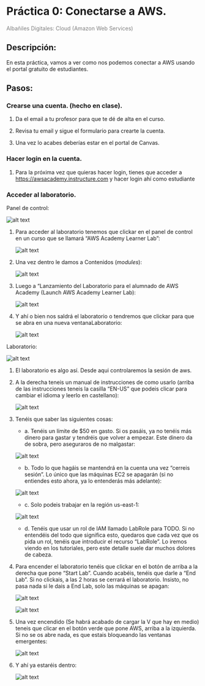 <!-- 

* Curso: Albañiles digitales.

* Autor: Koldo Sanmartín Bocelo.

* Nombre del proyecto: "Práctica 0".

* Fecha creación: Lunes 17/02/2025.

* Fecha de entrega: Lunes 17/02/2025 16:00 h.

* Descripción: Conectarse a AWS.

-->

# Práctica 0: Conectarse a AWS.

<span style="color:gray"> Albañiles Digitales: Cloud (Amazon Web Services) </span>

## Descripción:

En esta práctica, vamos a ver como nos podemos conectar a AWS usando el portal gratuito
de estudiantes.

## Pasos:

### Crearse una cuenta. (hecho en clase).

1. Da el email a tu profesor para que te dé de alta en el curso.

2. Revisa tu email y sigue el formulario para crearte la cuenta.

3. Una vez lo acabes deberías estar en el portal de Canvas.

### Hacer login en la cuenta.

1. Para la próxima vez que quieras hacer login, tienes que acceder a <https://awsacademy.instructure.com> y hacer login ahí como estudiante

### Acceder al laboratorio.

Panel de control:

![alt text](./imagenes/image.png)

1. Para acceder al laboratorio tenemos que clickar en el panel de control en un curso que se llamará “AWS Academy Learner Lab”:

    ![alt text](./capturas-pantalla/captura_01.png)

2. Una vez dentro le damos a Contenidos (*modules*):

    ![alt text](./capturas-pantalla/captura_02.png)

3. Luego a “Lanzamiento del Laboratorio para el alumnado de AWS Academy (Launch AWS Academy Learner Lab):

    ![alt text](./capturas-pantalla/captura_03.png)

4. Y ahí o bien nos saldrá el laboratorio o tendremos que clickar para que se abra en una nueva ventanaLaboratorio:

    ![alt text](./capturas-pantalla/captura_04.png)

Laboratorio:

![alt text](./imagenes/image-1.png)

1. El laboratorio es algo así. Desde aqui controlaremos la sesión de aws.

2. A la derecha teneis un manual de instrucciones de como usarlo (arriba de las instrucciones teneis la casilla “EN-US” que podeis clicar para cambiar el idioma y leerlo en castellano):

    ![alt text](./capturas-pantalla/captura_06.png)

3. Tenéis que saber las siguientes cosas:

    - a. Tenéis un límite de $50 en gasto. Si os pasáis, ya no tenéis más dinero para gastar y tendréis que volver a empezar. Este dinero da de sobra, pero aseguraros de no malgastar:

    ![alt text](./capturas-pantalla/captura_07.png)

    - b. Todo lo que hagáis se mantendrá en la cuenta una vez “cerreis sesión”. Lo único que las máquinas EC2 se apagarán (si no entiendes esto ahora, ya lo entenderás más adelante):

    ![alt text](./capturas-pantalla/captura_08.png)

    - c. Solo podeis trabajar en la región us-east-1:

    ![alt text](./capturas-pantalla/captura_09.png)

    - d. Tenéis que usar un rol de IAM llamado LabRole para TODO. Si no entendéis del todo que significa esto, quedaros que cada vez que os pida un rol, tenéis que introducir el recurso “LabRole”. Lo iremos viendo en los tutoriales, pero este detalle suele dar muchos dolores de cabeza.

4. Para encender el laboratorio tenéis que clickar en el botón de arriba a la derecha que pone “Start Lab”. Cuando acabéis, tenéis que darle a “End Lab”. Si no clickais, a las 2 horas se cerrará el laboratorio. Insisto, no pasa nada si le dais a End Lab, solo las máquinas se apagan:

    ![alt text](./imagenes/image-2.png)

    ![alt text](./capturas-pantalla/captura_05.png)

5. Una vez encendido (Se habrá acabado de cargar la V que hay en medio) teneis que clicar en el botón verde que pone AWS, arriba a la izquierda. Si no se os abre nada, es que estais bloqueando las ventanas emergentes:

    ![alt text](./capturas-pantalla/captura_10.png)

6. Y ahí ya estaréis dentro:

    ![alt text](./capturas-pantalla/captura_11.png)
